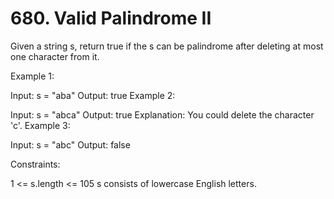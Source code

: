 # 680. Valid Palindrome II

Given a string s, return true if the s can be palindrome after deleting at most one character from it.

Example 1:

Input: s = "aba"
Output: true
Example 2:

Input: s = "abca"
Output: true
Explanation: You could delete the character 'c'.
Example 3:

Input: s = "abc"
Output: false

Constraints:

1 <= s.length <= 105
s consists of lowercase English letters.
